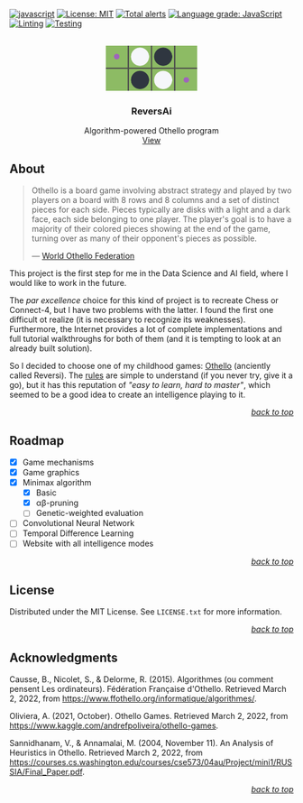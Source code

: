 <div id="top"></div>

<!-- PROJECT SHIELDS -->

[![javascript](https://badges.aleen42.com/src/javascript.svg)](https://developer.mozilla.org/fr/docs/Web/JavaScript)
[![License: MIT](https://img.shields.io/badge/License-MIT-yellow.svg)](https://opensource.org/licenses/MIT)
[![Total alerts](https://img.shields.io/lgtm/alerts/g/Eccsx/ReversAi.svg?logo=lgtm&logoWidth=18)](https://lgtm.com/projects/g/Eccsx/ReversAi/alerts/)
[![Language grade: JavaScript](https://img.shields.io/lgtm/grade/javascript/g/Eccsx/ReversAi.svg?logo=lgtm&logoWidth=18)](https://lgtm.com/projects/g/Eccsx/ReversAi/context:javascript)
[![Linting](https://github.com/Eccsx/ReversAi/actions/workflows/lint.yml/badge.svg)](https://github.com/Eccsx/ReversAi/actions/workflows/lint.yml)
[![Testing](https://github.com/Eccsx/ReversAi/actions/workflows/test.yml/badge.svg)](https://github.com/Eccsx/ReversAi/actions/workflows/test.yml)

<!-- PROJECT LOGO -->

<br />

<div align="center">
    <a href="https://github.com/Eccsx/ReversAi">
        <img src="img/reversai_logo.png" alt="Logo" height="80">
    </a>
    <h3 align="center">ReversAi</h3>
    <p align="center">
        Algorithm-powered Othello program
        <br />
        <a href="https://eccsx.github.io/ReversAi/">View</a>
    </p>
</div>

<!-- ABOUT THE PROJECT -->

## About

> Othello is a board game involving abstract strategy and played by two players on a board with 8 rows and 8 columns and a set of distinct pieces for each side. Pieces typically are disks with a light and a dark face, each side belonging to one player. The player's goal is to have a majority of their colored pieces showing at the end of the game, turning over as many of their opponent's pieces as possible.
>
> &mdash; [World Othello Federation](https://www.worldothello.org/)

This project is the first step for me in the Data Science and AI field, where I would like to work in the future.

The *par excellence* choice for this kind of project is to recreate Chess or Connect-4, but I have two problems with the latter. I found the first one difficult ot realize (it is necessary to recognize its weaknesses). Furthermore, the Internet provides a lot of complete implementations and full tutorial walkthroughs for both of them (and it is tempting to look at an already built solution).

So I decided to choose one of my childhood games: <u>Othello</u> (anciently called Reversi). The [rules](https://www.worldothello.org/about/about-othello/othello-rules/official-rules/english) are simple to understand (if you never try, give it a go), but it has this reputation of *"easy to learn, hard to master"*, which seemed to be a good idea to create an intelligence playing to it.

<p align="right"><a href="#top"><i>back to top</i></a></p>

<!-- ROADMAP -->

## Roadmap

- [x] Game mechanisms
- [x] Game graphics
- [x] Minimax algorithm
  - [x] Basic
  - [x] αβ-pruning
  - [ ] Genetic-weighted evaluation
- [ ] Convolutional Neural Network
- [ ] Temporal Difference Learning
- [ ] Website with all intelligence modes

<p align="right"><a href="#top"><i>back to top</i></a></p>

<!-- LICENSE -->

## License

Distributed under the MIT License. See `LICENSE.txt` for more information.

<p align="right"><a href="#top"><i>back to top</i></a></p>

<!-- ACKNOWLEDGMENTS -->

## Acknowledgments

Causse, B., Nicolet, S., &amp; Delorme, R. (2015). Algorithmes (ou comment pensent Les ordinateurs). Fédération Française d'Othello. Retrieved March 2, 2022, from https://www.ffothello.org/informatique/algorithmes/.

Oliviera, A. (2021, October). Othello Games. Retrieved March 2, 2022, from https://www.kaggle.com/andrefpoliveira/othello-games.

Sannidhanam, V., &amp; Annamalai, M. (2004, November 11). An Analysis of Heuristics in Othello. Retrieved March 2, 2022, from https://courses.cs.washington.edu/courses/cse573/04au/Project/mini1/RUSSIA/Final_Paper.pdf.

<p align="right"><a href="#top"><i>back to top</i></a></p>